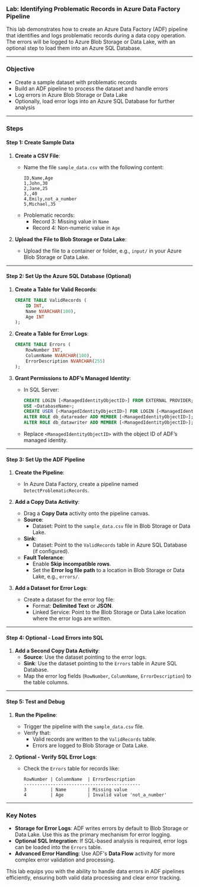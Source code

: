 ### Lab: Identifying Problematic Records in Azure Data Factory Pipeline

This lab demonstrates how to create an Azure Data Factory (ADF) pipeline that identifies and logs problematic records during a data copy operation. The errors will be logged to Azure Blob Storage or Data Lake, with an optional step to load them into an Azure SQL Database.

---

### **Objective**

- Create a sample dataset with problematic records
- Build an ADF pipeline to process the dataset and handle errors
- Log errors in Azure Blob Storage or Data Lake
- Optionally, load error logs into an Azure SQL Database for further analysis

---

### **Steps**

#### **Step 1: Create Sample Data**
1. **Create a CSV File**:
   - Name the file `sample_data.csv` with the following content:
     ```csv
     ID,Name,Age
     1,John,30
     2,Jane,25
     3,,40
     4,Emily,not_a_number
     5,Michael,35
     ```
   - Problematic records:
     - Record 3: Missing value in `Name`
     - Record 4: Non-numeric value in `Age`

2. **Upload the File to Blob Storage or Data Lake**:
   - Upload the file to a container or folder, e.g., `input/` in your Azure Blob Storage or Data Lake.

---

#### **Step 2: Set Up the Azure SQL Database (Optional)**
1. **Create a Table for Valid Records**:
   ```sql
   CREATE TABLE ValidRecords (
       ID INT,
       Name NVARCHAR(100),
       Age INT
   );
   ```

2. **Create a Table for Error Logs**:
   ```sql
   CREATE TABLE Errors (
       RowNumber INT,
       ColumnName NVARCHAR(100),
       ErrorDescription NVARCHAR(255)
   );
   ```

3. **Grant Permissions to ADF’s Managed Identity**:
   - In SQL Server:
     ```sql
     CREATE LOGIN [<ManagedIdentityObjectID>] FROM EXTERNAL PROVIDER;
     USE <DatabaseName>;
     CREATE USER [<ManagedIdentityObjectID>] FOR LOGIN [<ManagedIdentityObjectID>];
     ALTER ROLE db_datareader ADD MEMBER [<ManagedIdentityObjectID>];
     ALTER ROLE db_datawriter ADD MEMBER [<ManagedIdentityObjectID>];
     ```
   - Replace `<ManagedIdentityObjectID>` with the object ID of ADF’s managed identity.

---

#### **Step 3: Set Up the ADF Pipeline**

1. **Create the Pipeline**:
   - In Azure Data Factory, create a pipeline named `DetectProblematicRecords`.

2. **Add a Copy Data Activity**:
   - Drag a **Copy Data** activity onto the pipeline canvas.
   - **Source**:
     - Dataset: Point to the `sample_data.csv` file in Blob Storage or Data Lake.
   - **Sink**:
     - Dataset: Point to the `ValidRecords` table in Azure SQL Database (if configured).
   - **Fault Tolerance**:
     - Enable **Skip incompatible rows**.
     - Set the **Error log file path** to a location in Blob Storage or Data Lake, e.g., `errors/`.

3. **Add a Dataset for Error Logs**:
   - Create a dataset for the error log file:
     - Format: **Delimited Text** or **JSON**.
     - Linked Service: Point to the Blob Storage or Data Lake location where the error logs are written.

---

#### **Step 4: Optional - Load Errors into SQL**
1. **Add a Second Copy Data Activity**:
   - **Source**: Use the dataset pointing to the error logs.
   - **Sink**: Use the dataset pointing to the `Errors` table in Azure SQL Database.
   - Map the error log fields (`RowNumber`, `ColumnName`, `ErrorDescription`) to the table columns.

---

#### **Step 5: Test and Debug**
1. **Run the Pipeline**:
   - Trigger the pipeline with the `sample_data.csv` file.
   - Verify that:
     - Valid records are written to the `ValidRecords` table.
     - Errors are logged to Blob Storage or Data Lake.

2. **Optional - Verify SQL Error Logs**:
   - Check the `Errors` table for records like:
     ```plaintext
     RowNumber | ColumnName  | ErrorDescription
     --------------------------------------------
     3         | Name        | Missing value
     4         | Age         | Invalid value 'not_a_number'
     ```

---

### **Key Notes**
- **Storage for Error Logs**: ADF writes errors by default to Blob Storage or Data Lake. Use this as the primary mechanism for error logging.
- **Optional SQL Integration**: If SQL-based analysis is required, error logs can be loaded into the `Errors` table.
- **Advanced Error Handling**: Use ADF's **Data Flow** activity for more complex error validation and processing.

This lab equips you with the ability to handle data errors in ADF pipelines efficiently, ensuring both valid data processing and clear error tracking.
